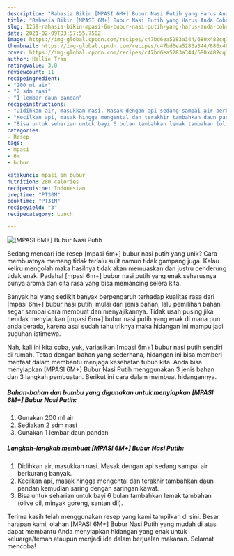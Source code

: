 ```yaml
---
description: "Rahasia Bikin [MPASI 6M+] Bubur Nasi Putih yang Harus Anda Coba"
title: "Rahasia Bikin [MPASI 6M+] Bubur Nasi Putih yang Harus Anda Coba"
slug: 1259-rahasia-bikin-mpasi-6m-bubur-nasi-putih-yang-harus-anda-coba
date: 2021-02-09T03:57:55.750Z
image: https://img-global.cpcdn.com/recipes/c47bd6ea5283a344/680x482cq70/mpasi-6m-bubur-nasi-putih-foto-resep-utama.jpg
thumbnail: https://img-global.cpcdn.com/recipes/c47bd6ea5283a344/680x482cq70/mpasi-6m-bubur-nasi-putih-foto-resep-utama.jpg
cover: https://img-global.cpcdn.com/recipes/c47bd6ea5283a344/680x482cq70/mpasi-6m-bubur-nasi-putih-foto-resep-utama.jpg
author: Hallie Tran
ratingvalue: 3.8
reviewcount: 11
recipeingredient:
- "200 ml air"
- "2 sdm nasi"
- "1 lembar daun pandan"
recipeinstructions:
- "Didihkan air, masukkan nasi. Masak dengan api sedang sampai air berkurang banyak."
- "Kecilkan api, masak hingga mengental dan terakhir tambahkan daun pandan kemudian saring dengan saringan kawat."
- "Bisa untuk seharian untuk bayi 6 bulan tambahkan lemak tambahan (olive oil, minyak goreng, santan dll)."
categories:
- Resep
tags:
- mpasi
- 6m
- bubur

katakunci: mpasi 6m bubur 
nutrition: 280 calories
recipecuisine: Indonesian
preptime: "PT30M"
cooktime: "PT31M"
recipeyield: "3"
recipecategory: Lunch

---
```



![[MPASI 6M+] Bubur Nasi Putih](https://img-global.cpcdn.com/recipes/c47bd6ea5283a344/680x482cq70/mpasi-6m-bubur-nasi-putih-foto-resep-utama.jpg)

Sedang mencari ide resep [mpasi 6m+] bubur nasi putih yang unik? Cara membuatnya memang tidak terlalu sulit namun tidak gampang juga. Kalau keliru mengolah maka hasilnya tidak akan memuaskan dan justru cenderung tidak enak. Padahal [mpasi 6m+] bubur nasi putih yang enak seharusnya punya aroma dan cita rasa yang bisa memancing selera kita.



Banyak hal yang sedikit banyak berpengaruh terhadap kualitas rasa dari [mpasi 6m+] bubur nasi putih, mulai dari jenis bahan, lalu pemilihan bahan segar sampai cara membuat dan menyajikannya. Tidak usah pusing jika hendak menyiapkan [mpasi 6m+] bubur nasi putih yang enak di mana pun anda berada, karena asal sudah tahu triknya maka hidangan ini mampu jadi suguhan istimewa.


Nah, kali ini kita coba, yuk, variasikan [mpasi 6m+] bubur nasi putih sendiri di rumah. Tetap dengan bahan yang sederhana, hidangan ini bisa memberi manfaat dalam membantu menjaga kesehatan tubuh kita. Anda bisa menyiapkan [MPASI 6M+] Bubur Nasi Putih menggunakan 3 jenis bahan dan 3 langkah pembuatan. Berikut ini cara dalam membuat hidangannya.

<!--inarticleads1-->

##### Bahan-bahan dan bumbu yang digunakan untuk menyiapkan [MPASI 6M+] Bubur Nasi Putih:

1. Gunakan 200 ml air
1. Sediakan 2 sdm nasi
1. Gunakan 1 lembar daun pandan




<!--inarticleads2-->

##### Langkah-langkah membuat [MPASI 6M+] Bubur Nasi Putih:

1. Didihkan air, masukkan nasi. Masak dengan api sedang sampai air berkurang banyak.
1. Kecilkan api, masak hingga mengental dan terakhir tambahkan daun pandan kemudian saring dengan saringan kawat.
1. Bisa untuk seharian untuk bayi 6 bulan tambahkan lemak tambahan (olive oil, minyak goreng, santan dll).




Terima kasih telah menggunakan resep yang kami tampilkan di sini. Besar harapan kami, olahan [MPASI 6M+] Bubur Nasi Putih yang mudah di atas dapat membantu Anda menyiapkan hidangan yang enak untuk keluarga/teman ataupun menjadi ide dalam berjualan makanan. Selamat mencoba!

